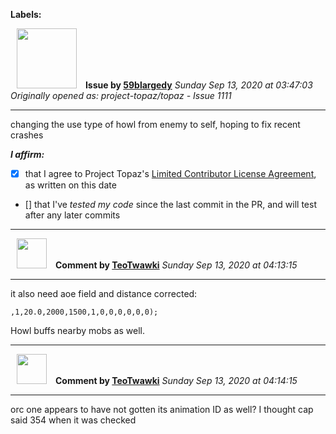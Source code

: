 **Labels:**



<a href="https://github.com/59blargedy"><img src="https://avatars0.githubusercontent.com/u/52636208?v=4" width="96" height="96" hspace="10"></img></a> **Issue by [59blargedy](https://github.com/59blargedy)**
_Sunday Sep 13, 2020 at 03:47:03_
_Originally opened as: project-topaz/topaz - Issue 1111_

----

changing the use type of howl from enemy to self, hoping to fix recent crashes

**_I affirm:_**
- [x] that I agree to Project Topaz's [Limited Contributor License Agreement](http://project-topaz.com/blob/release/CONTRIBUTOR_AGREEMENT.md), as written on this date
- [] that I've _tested my code_ since the last commit in the PR, and will test after any later commits




----
<a href="https://github.com/TeoTwawki"><img src="https://avatars0.githubusercontent.com/u/6871475?v=4" width="48" height="48" hspace="10"></img></a> **Comment by [TeoTwawki](https://github.com/TeoTwawki)**
_Sunday Sep 13, 2020 at 04:13:15_

----

it also need aoe field and distance corrected:
`,1,20.0,2000,1500,1,0,0,0,0,0,0);`

Howl buffs nearby mobs as well.


----
<a href="https://github.com/TeoTwawki"><img src="https://avatars0.githubusercontent.com/u/6871475?v=4" width="48" height="48" hspace="10"></img></a> **Comment by [TeoTwawki](https://github.com/TeoTwawki)**
_Sunday Sep 13, 2020 at 04:14:15_

----

orc one appears to have not gotten its animation ID as well? I thought cap said 354 when it was checked

